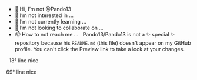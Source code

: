 - 👋 Hi, I’m not @Pando13
- 👀 I’m not interested in ...
- 🌱 I’m not currently learning ...
- 💞️ I’m not looking to collaborate on ...
- 📫 How to not reach me ...
⁨
⁨
Pando13/Pando13 is not a ✨ special ✨ repository because his `README.md` (this file) doesn't appear on my GitHub profile.
You can't click the Preview link to take a look at your changes.

⁨
⁨
13° line nice




69° line nice
